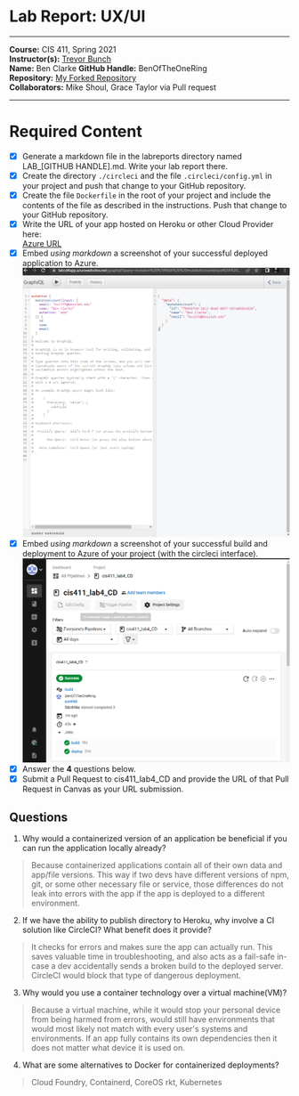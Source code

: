 # Lab Report: UX/UI
___
**Course:** CIS 411, Spring 2021  
**Instructor(s):** [Trevor Bunch](https://github.com/trevordbunch)  
**Name:** Ben Clarke 
**GitHub Handle:** BenOfTheOneRing  
**Repository:** [My Forked Repository](https://github.com/BenOfTheOneRing/cis411_lab4_CD.git)  
**Collaborators:** Mike Shoul, Grace Taylor via Pull request 
___

# Required Content

- [x] Generate a markdown file in the labreports directory named LAB_[GITHUB HANDLE].md. Write your lab report there.
- [x] Create the directory ```./circleci``` and the file ```.circleci/config.yml``` in your project and push that change to your GitHub repository.
- [x] Create the file ```Dockerfile``` in the root of your project and include the contents of the file as described in the instructions. Push that change to your GitHub repository.
- [x] Write the URL of your app hosted on Heroku or other Cloud Provider here:  
[Azure URL](https://labcd4app.azurewebsites.net/graphql)
- [x] Embed _using markdown_ a screenshot of your successful deployed application to Azure.  
![Successful Build](1st_successful_build.png)
- [x] Embed _using markdown_ a screenshot of your successful build and deployment to Azure of your project (with the circleci interface).  
![Successful Deployment](build_2.png)
- [x] Answer the **4** questions below.
- [x] Submit a Pull Request to cis411_lab4_CD and provide the URL of that Pull Request in Canvas as your URL submission.

## Questions
1. Why would a containerized version of an application be beneficial if you can run the application locally already?

> Because containerized applications contain all of their own data and app/file versions. This way if two devs have different versions of npm, git, or some other necessary file or service, those differences do not leak into errors with the app if the app is deployed to a different environment. 
2. If we have the ability to publish directory to Heroku, why involve a CI solution like CircleCI? What benefit does it provide?
> It checks for errors and makes sure the app can actually run. This saves valuable time in troubleshooting, and also acts as a fail-safe in-case a dev accidentally sends a broken build to the deployed server. CircleCI would block that type of dangerous deployment. 
3. Why would you use a container technology over a virtual machine(VM)?
> Because a virtual machine, while it would stop your personal device from being harmed from errors, would still have environments that would most likely not match with every user's systems and environments. If an app fully contains its own dependencies then it does not matter what device it is used on. 
4. What are some alternatives to Docker for containerized deployments?
> Cloud Foundry, Containerd, CoreOS rkt, Kubernetes